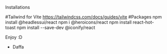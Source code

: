 Installations

#Tailwind for Vite
https://tailwindcss.com/docs/guides/vite
#Packages
npm install @headlessui/react
npm i @heroicons/react
npm install react-hot-toast
npm install --save-dev @iconify/react

Enjoy :D
- Daffa